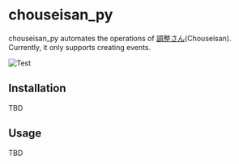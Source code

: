 # chouseisan_py
chouseisan_py automates the operations of [調整さん](https://chouseisan.com/)(Chouseisan).
Currently, it only supports creating events.

![Test](https://github.com/ryu22e/chouseisan_py/actions/workflows/test.yml/badge.svg)

## Installation
TBD

## Usage
TBD

